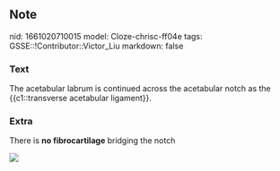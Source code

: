 ## Note
nid: 1661020710015
model: Cloze-chrisc-ff04e
tags: GSSE::!Contributor::Victor_Liu
markdown: false

### Text
The acetabular labrum is continued across the acetabular notch as the {{c1::transverse acetabular ligament}}.

### Extra
There is <b>no fibrocartilage</b> bridging the notch
<div><img src=
"paste-d1801b341083805ff1c065042ce28f115306513b.jpg"></div>
